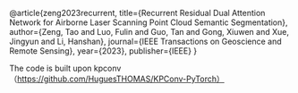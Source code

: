 @article{zeng2023recurrent,
  title={Recurrent Residual Dual Attention Network for Airborne Laser Scanning Point Cloud Semantic Segmentation},
  author={Zeng, Tao and Luo, Fulin and Guo, Tan and Gong, Xiuwen and Xue, Jingyun and Li, Hanshan},
  journal={IEEE Transactions on Geoscience and Remote Sensing},
  year={2023},
  publisher={IEEE}
}


The code is built upon kpconv  （https://github.com/HuguesTHOMAS/KPConv-PyTorch）
